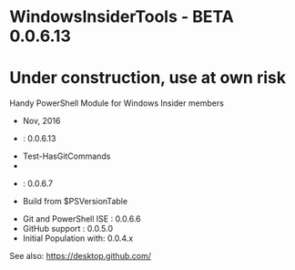 # WindowsInsiderTools - BETA 0.0.6.13

# Under construction, use at own risk

Handy PowerShell Module for Windows Insider members

+ Nov, 2016

+ : 0.0.6.13
- Test-HasGitCommands
- 
+ : 0.0.6.7
- Build from $PSVersionTable

+ Git and PowerShell ISE : 0.0.6.6
+ GitHub support         : 0.0.5.0
+ Initial Population with: 0.0.4.x

See also: https://desktop.github.com/
